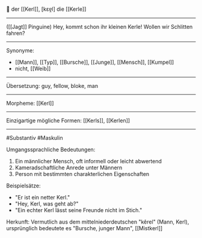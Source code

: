 🔵 der [[Kerl]], [kɛɐ̯l]
die [[Kerle]]

---
([[Jagt]] Pinguine) Hey, kommt schon ihr kleinen Kerle! Wollen wir Schlitten fahren? 


---
Synonyme:
- [[Mann]], [[Typ]], [[Bursche]], [[Junge]], [[Mensch]], [[Kumpel]]
- nicht, [[Weib]]

---
Übersetzung: guy, fellow, bloke, man

---
Morpheme:
[[Kerl]]

---
Einzigartige mögliche Formen: [[Kerls]], [[Kerlen]]

---
#Substantiv #Maskulin

Umgangssprachliche Bedeutungen:
1. Ein männlicher Mensch, oft informell oder leicht abwertend
2. Kameradschaftliche Anrede unter Männern
3. Person mit bestimmten charakterlichen Eigenschaften

Beispielsätze:
- "Er ist ein netter Kerl."
- "Hey, Kerl, was geht ab?"
- "Ein echter Kerl lässt seine Freunde nicht im Stich."

Herkunft: Vermutlich aus dem mittelniederdeutschen "kêrel" (Mann, Kerl), ursprünglich bedeutete es "Bursche, junger Mann", [[Mistkerl]]